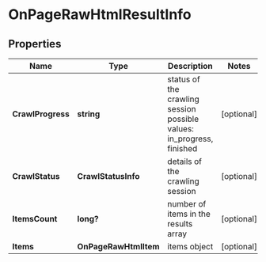# OnPageRawHtmlResultInfo


## Properties

| Name | Type | Description | Notes |
|------------ | ------------- | ------------- | -------------|
**CrawlProgress** | **string** | status of the crawling session<br>possible values: in_progress, finished |[optional]|
**CrawlStatus** | **CrawlStatusInfo** | details of the crawling session |[optional]|
**ItemsCount** | **long?** | number of items in the results array |[optional]|
**Items** | **OnPageRawHtmlItem** | items object |[optional]|